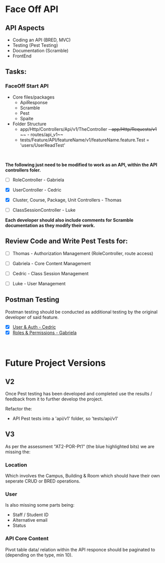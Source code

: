# Face Off API



## API Aspects
- Coding an API (BRED, MVC)
- Testing (Pest Testing)
- Documentation (Scramble)
- FrontEnd


## Tasks:

### FaceOff Start API
- Core files/packages
    - ApiResponse
    - Scramble
    - Pest
    - Spaite
- Folder Structure
    - app/Http/Controllers/Api/v1/TheController
    ~~- app/Http/Requests/v1~~
   ~~ - routes/api_v1~~
   - tests/Feature/API/featureName/v1/featureName.feature.Test = 'users/UserReadTest'

<br>

**The following just need to be modified to work as an API, within the API controllers foler.**

- [ ] RoleController - Gabriela
- [x] UserController - Cedric
- [x] Cluster, Course, Package, Unit Controllers - Thomas
- [ ] ClassSessionController - Luke


**Each developer should also include comments for Scramble documentation as they modify their work.**


## Review Code and Write Pest Tests for:
- [ ] Thomas - Authorization Management (RoleController, route access)
- [ ] Gabriela - Core Content Management
- [ ] Cedric - Class Session Management
- [ ] Luke - User Management


## Postman Testing
Postman testing should be conducted as additional testing by the original developer of said feature.

- [x] [User & Auth - Cedric](PostmanTesting/API-Test-User-Auth.md)
- [x] [Roles & Permissions - Gabriela](PostmanTesting/API-Test-RolesAndPermissions-Auth.md)
<br>


# Future Project Versions

## V2

Once Pest testing has been developed and completed use the results / feedback from it to further develop the project.

Refactor the: 
- API Pest tests into a 'api/v1' folder, so 'tests/api/v1'

## V3

As per the assessment "AT2-POR-Pt1" (the blue highlighted bits) we are missing the: 

### Location
Which involves the Campus, Building & Room which should have their own seperate CRUD or BRED operations.

### User
Is also missing some parts being:
- Staff / Student ID
- Alternative email 
- Status

### API Core Content
Pivot table data/ relation within the API responce should be paginated to (depending on the type, min 10). 
